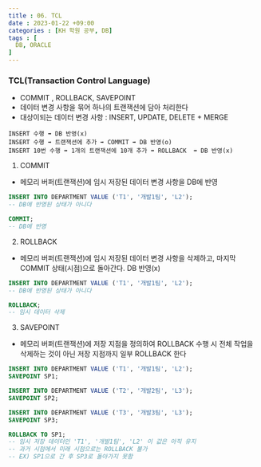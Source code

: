 ```yaml
---
title : 06. TCL
date : 2023-01-22 +09:00
categories : [KH 학원 공부, DB]
tags : [
  DB, ORACLE
]
---
```

<!-- ![](/assets/img/DB/DBInro.png){:style="border:1px solid #eaeaea; border-radius: 7px; padding: 0px;" } -->

### TCL(Transaction Control Language)
- COMMIT , ROLLBACK, SAVEPOINT
- 데이터 변경 사항을 묶어 하나의 트랜잭션에 담아 처리한다
- 대상이되는 데이터 변경 사항 : INSERT, UPDATE, DELETE + MERGE

```
INSERT 수행 ➡️ DB 반영(x)
INSERT 수행 ➡️ 트랜잭션에 추가 ➡️ COMMIT ➡️ DB 반영(o)
INSERT 10번 수행 ➡️ 1개의 트랜잭션에 10개 추가 ➡️ ROLLBACK  ➡️ DB 반영(x)
```

1) COMMIT
- 메모리 버퍼(트랜잭션)에 임시 저장된 데이터 변경 사항을 DB에 반영

```sql
INSERT INTO DEPARTMENT VALUE ('T1', '개발1팀', 'L2');
-- DB에 반영된 상태가 아니다

COMMIT;
-- DB에 반영
```

2) ROLLBACK
- 메모리 버퍼(트랜잭션)에 임시 저장된 데이터 변경 사항을 삭제하고, 마지막 COMMIT 상태(시점)으로 돌아간다. DB 반영(x)

```sql
INSERT INTO DEPARTMENT VALUE ('T1', '개발1팀', 'L2');
-- DB에 반영된 상태가 아니다

ROLLBACK;
-- 임시 데이터 삭제
```

3) SAVEPOINT
- 메모리 버퍼(트랜잭션)에 저장 지점을 정의하여 ROLLBACK 수행 시 전체 작업을 삭제하는 것이 아닌 저장 지점까지 일부 ROLLBACK 한다

```sql
INSERT INTO DEPARTMENT VALUE ('T1', '개발1팀', 'L2');
SAVEPOINT SP1;

INSERT INTO DEPARTMENT VALUE ('T2', '개발2팀', 'L3');
SAVEPOINT SP2;

INSERT INTO DEPARTMENT VALUE ('T3', '개발3팀', 'L3');
SAVEPOINT SP3;

ROLLBACK TO SP1;
-- 임시 저장 데이터인 'T1', '개발1팀', 'L2' 이 값은 아직 유지
-- 과거 시점에서 미래 시점으로는 ROLLBACK 불가
-- EX) SP1으로 간 후 SP3로 돌아가지 못함
```











